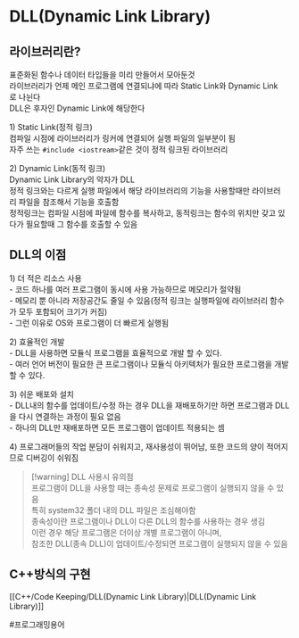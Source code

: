 # DLL(Dynamic Link Library)

## 라이브러리란?  

표준화된 함수나 데이터 타입들을 미리 만들어서 모아둔것  
라이브러리가 언제 메인 프로그램에 연결되냐에 따라 Static Link와 Dynamic Link로 나뉜다  
DLL은 후자인 Dynamic Link에 해당한다  
  
1) Static Link(정적 링크)  
컴파일 시점에 라이브러리가 링커에 연결되어 실행 파일의 일부분이 됨  
자주 쓰는 `#include <iostream>`같은 것이 정적 링크된 라이브러리  

2) Dynamic Link(동적 링크)  
Dynamic Link Library의 약자가 DLL  
정적 링크와는 다르게 실행 파일에서 해당 라이브러리의 기능을 사용할때만 라이브러리 파일을 참조해서 기능을 호출함  
정적링크는 컴파일 시점에 파일에 함수를 복사하고, 동적링크는 함수의 위치만 갖고 있다가 필요할때 그 함수를 호출할 수 있음  
  
## DLL의 이점

1) 더 적은 리소스 사용  
- 코드 하나를 여러 프로그램이 동시에 사용 가능하므로 메모리가 절약됨  
- 메모리 뿐 아니라 저장공간도 줄일 수 있음(정적 링크는 실행파일에 라이브러리 함수가 모두 포함되어 크기가 커짐)  
- 그런 이유로 OS와 프로그램이 더 빠르게 실행됨  

2) 효율적인 개발  
- DLL을 사용하면 모듈식 프로그램을 효율적으로 개발 할 수 있다.  
- 여러 언어 버전이 필요한 큰 프로그램이나 모듈식 아키텍처가 필요한 프로그램을 개발할 수 있다.  

3) 쉬운 배포와 설치  
- DLL내의 함수를 업데이트/수정 하는 경우 DLL을 재배포하기만 하면 프로그램과 DLL을 다시 연결하는 과정이 필요 없음  
- 하나의 DLL만 재배포하면 모든 프로그램이 업데이트 적용되는 셈  

4) 프로그래머들의 작업 분담이 쉬워지고, 재사용성이 뛰어남, 또한 코드의 양이 적어지므로 디버깅이 쉬워짐  
  
> [!warning] DLL 사용시 유의점  
프로그램이 DLL을 사용할 때는 종속성 문제로 프로그램이 실행되지 않을 수 있음  
특히 system32 폴더 내의 DLL 파일은 조심해야함  
종속성이란 프로그램이나 DLL이 다른 DLL의 함수를 사용하는 경우 생김  
이런 경우 해당 프로그램은 더이상 개별 프로그램이 아니며,  
참조한 DLL(종속 DLL)이 업데이트/수정되면 프로그램이 실행되지 않을 수 있음  
  
## C++방식의 구현
[[C++/Code Keeping/DLL(Dynamic Link Library)|DLL(Dynamic Link Library)]]  

#프로그래밍용어